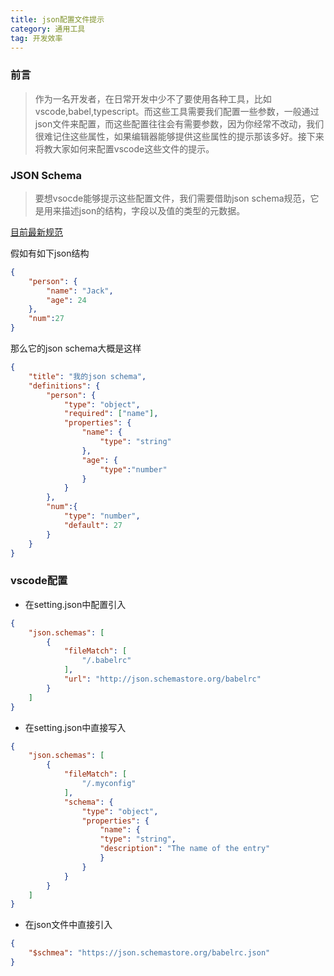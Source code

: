 ```yaml
---
title: json配置文件提示
category: 通用工具
tag: 开发效率
---
```


### 前言
> 作为一名开发者，在日常开发中少不了要使用各种工具，比如vscode,babel,typescript。而这些工具需要我们配置一些参数，一般通过json文件来配置，而这些配置往往会有需要参数，因为你经常不改动，我们很难记住这些属性，如果编辑器能够提供这些属性的提示那该多好。接下来将教大家如何来配置vscode这些文件的提示。

### JSON Schema

> 要想vsocde能够提示这些配置文件，我们需要借助json schema规范，它是用来描述json的结构，字段以及值的类型的元数据。

[目前最新规范](https://json-schema.org/draft/2019-09/release-notes.html)

假如有如下json结构

```json
{
    "person": {
        "name": "Jack",
        "age": 24
    },
    "num":27
}
```
那么它的json schema大概是这样

```json
{
    "title": "我的json schema",
    "definitions": {
        "person": {
            "type": "object",
            "required": ["name"],
            "properties": {
                "name": {
                    "type": "string"
                },
                "age": {
                    "type":"number"
                }
            }
        },
        "num":{
            "type": "number",
            "default": 27
        }
    }
}
```

### vscode配置

-   在setting.json中配置引入

```json
{
    "json.schemas": [
        {
            "fileMatch": [
                "/.babelrc"
            ],
            "url": "http://json.schemastore.org/babelrc"
        }
    ]
}
```
-  在setting.json中直接写入

```json
{
    "json.schemas": [
        {
            "fileMatch": [
                "/.myconfig"
            ],
            "schema": {
                "type": "object",
                "properties": {
                    "name": {
                    "type": "string",
                    "description": "The name of the entry"
                    }
                }
            }
        }
    ]
}

```

-   在json文件中直接引入

```json
{
    "$schmea": "https://json.schemastore.org/babelrc.json"
}
```

